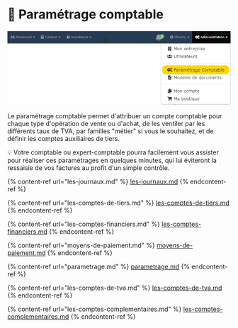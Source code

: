 # 📎 Paramétrage comptable



![](<../../../.gitbook/assets/capture (27).png>)

Le paramétrage comptable permet d'attribuer un compte comptable pour chaque type d'opération de vente ou d'achat, de les ventiler par les différents taux de TVA, par familles "métier" si vous le souhaitez, et de définir les comptes auxiliaires de tiers.

:bulb: Votre comptable ou expert-comptable pourra facilement vous assister pour réaliser ces paramétrages en quelques minutes, qui lui éviteront la ressaisie de vos factures au profit d'un simple contrôle.

{% content-ref url="les-journaux.md" %}
[les-journaux.md](les-journaux.md)
{% endcontent-ref %}

{% content-ref url="les-comptes-de-tiers.md" %}
[les-comptes-de-tiers.md](les-comptes-de-tiers.md)
{% endcontent-ref %}

{% content-ref url="les-comptes-financiers.md" %}
[les-comptes-financiers.md](les-comptes-financiers.md)
{% endcontent-ref %}

{% content-ref url="moyens-de-paiement.md" %}
[moyens-de-paiement.md](moyens-de-paiement.md)
{% endcontent-ref %}

{% content-ref url="parametrage.md" %}
[parametrage.md](parametrage.md)
{% endcontent-ref %}

{% content-ref url="les-comptes-de-tva.md" %}
[les-comptes-de-tva.md](les-comptes-de-tva.md)
{% endcontent-ref %}

{% content-ref url="les-comptes-complementaires.md" %}
[les-comptes-complementaires.md](les-comptes-complementaires.md)
{% endcontent-ref %}



